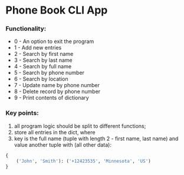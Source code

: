 # Phone Book CLI App

### Functionality:
- 0 - An option to exit the program
- 1 - Add new entries
- 2 - Search by first name
- 3 - Search by last name
- 4 - Search by full name
- 5 - Search by phone number
- 6 - Search by location
- 7 - Update name by phone number
- 8 - Delete record by phone number
- 9 - Print contents of dictionary

### Key points:
1. all program logic should be split to different functions;
2. store all entries in the dict, where
3. key is the full name (tuple with length 2 - first name, last name)
and value another tuple with (all other data):
```python
{
    ('John', 'Smith'): ('+12423535', 'Minnesota', 'US')
}
```
